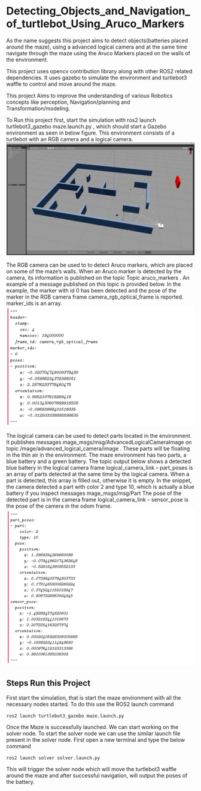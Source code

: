 # Detecting_Objects_and_Navigation_of_turtlebot_Using_Aruco_Markers
As the name suggests this project aims to detect objects(batteries placed around the maze), using a advanced logical camera and at the same time navigate through the maze using the Aruco Markers placed on the walls of the environment.

This project uses opencv contribution library along with other ROS2 related dependencies. It uses gazebo to simulate the environment and turtlebot3 waffle to control and move around the maze.

This project Aims to improve the understanding of various Robotics concepts like perception, Navigation/planning and Transformation/modeling.

To Run this project first, start the simulation with ros2 launch turtlebot3_gazebo maze.launch.py , which should start a Gazebo environment as seen in below figure. This environment consists of a turtlebot with an RGB camera and a logical camera.
![Images/Environment.png](https://github.com/HKyatham/Detecting_Object_and_Navigation_of_Turtlebot_Using_Aruco_Markers/blob/main/Images/Environment.png)

The RGB camera can be used to to detect Aruco markers, which are placed on some of the maze’s walls. When an Aruco marker is detected by the camera, its information is published on the topic Topic aruco_markers . An example of a message published on this topic is provided below. In the example, the marker with id 0 has been detected and the pose of the marker in the RGB camera frame camera_rgb_optical_frame is reported. marker_ids is an array.
![Images/Aruco_msg.png](https://github.com/HKyatham/Detecting_Object_and_Navigation_of_Turtlebot_Using_Aruco_Markers/blob/main/Images/Aruco_msg.png)

The logical camera can be used to detect parts located in the environment. It publishes messages mage_msgs/msg/AdvancedLogicalCameraImage on topic /mage/advanced_logical_camera/image . These parts will be floating in the thin air in the environment. The maze environment has two parts, a blue battery and a green battery. The topic output below shows a detected blue battery in the logical camera frame logical_camera_link
– part_poses is an array of parts detected at the same time by the logical camera. When a part is detected, this array is filled out, otherwise it is empty. In the snippet, the camera detected a part with color 2 and type 10, which is actually a blue battery if you inspect messages mage_msgs/msg/Part The pose of the detected part is in the camera frame logical_camera_link
– sensor_pose is the pose of the camera in the odom frame.
![Images/Part_pose.png](https://github.com/HKyatham/Detecting_Object_and_Navigation_of_Turtlebot_Using_Aruco_Markers/blob/main/Images/Part_pose.png)

## Steps Run this Project
First start the simulation, that is start the maze environment with all the necessary nodes started. To do this use the ROS2 launch command
```
ros2 launch turtlebot3_gazebo maze.launch.py
```

Once the Maze is successfully launched. We can start working on the solver node. To start the solver node we can use the similar launch file present in the solver node. 
First open a new terminal and type the below command
```
ros2 launch solver solver.launch.py
```

This will trigger the solver node which will move the turtlebot3 waffle around the maze and after successful navigation, will output the poses of the battery.
